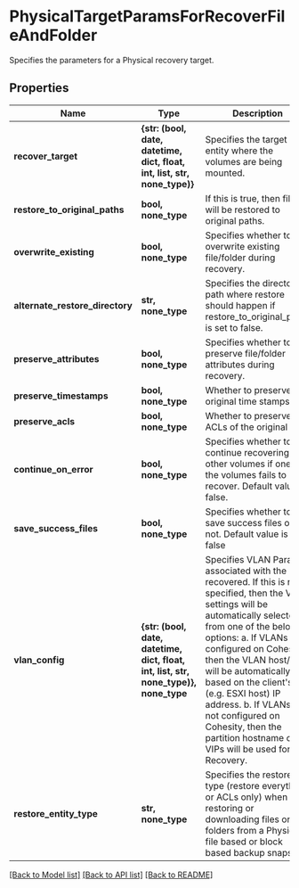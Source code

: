 # PhysicalTargetParamsForRecoverFileAndFolder

Specifies the parameters for a Physical recovery target.

## Properties
Name | Type | Description | Notes
------------ | ------------- | ------------- | -------------
**recover_target** | **{str: (bool, date, datetime, dict, float, int, list, str, none_type)}** | Specifies the target entity where the volumes are being mounted. | 
**restore_to_original_paths** | **bool, none_type** | If this is true, then files will be restored to original paths. | [optional] 
**overwrite_existing** | **bool, none_type** | Specifies whether to overwrite existing file/folder during recovery. | [optional] 
**alternate_restore_directory** | **str, none_type** | Specifies the directory path where restore should happen if restore_to_original_paths is set to false. | [optional] 
**preserve_attributes** | **bool, none_type** | Specifies whether to preserve file/folder attributes during recovery. | [optional] 
**preserve_timestamps** | **bool, none_type** | Whether to preserve the original time stamps. | [optional] 
**preserve_acls** | **bool, none_type** | Whether to preserve the ACLs of the original file. | [optional] 
**continue_on_error** | **bool, none_type** | Specifies whether to continue recovering other volumes if one of the volumes fails to recover. Default value is false. | [optional] 
**save_success_files** | **bool, none_type** | Specifies whether to save success files or not. Default value is false | [optional] 
**vlan_config** | **{str: (bool, date, datetime, dict, float, int, list, str, none_type)}, none_type** | Specifies VLAN Params associated with the recovered. If this is not specified, then the VLAN settings will be automatically selected from one of the below options: a. If VLANs are configured on Cohesity, then the VLAN host/VIP will be automatically based on the client&#39;s (e.g. ESXI host) IP address. b. If VLANs are not configured on Cohesity, then the partition hostname or VIPs will be used for Recovery. | [optional] 
**restore_entity_type** | **str, none_type** | Specifies the restore type (restore everything or ACLs only) when restoring or downloading files or folders from a Physical file based or block based backup snapshot. | [optional] 

[[Back to Model list]](../README.md#documentation-for-models) [[Back to API list]](../README.md#documentation-for-api-endpoints) [[Back to README]](../README.md)


